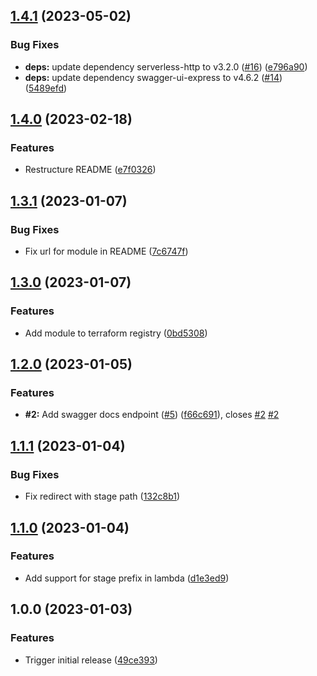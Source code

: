 ## [1.4.1](https://github.com/timo-reymann/terraform-module-aws-apigateway-swagger-ui/compare/1.4.0...1.4.1) (2023-05-02)


### Bug Fixes

* **deps:** update dependency serverless-http to v3.2.0 ([#16](https://github.com/timo-reymann/terraform-module-aws-apigateway-swagger-ui/issues/16)) ([e796a90](https://github.com/timo-reymann/terraform-module-aws-apigateway-swagger-ui/commit/e796a900b89fdae0d6aa3a3c737fe02aa16fb0ed))
* **deps:** update dependency swagger-ui-express to v4.6.2 ([#14](https://github.com/timo-reymann/terraform-module-aws-apigateway-swagger-ui/issues/14)) ([5489efd](https://github.com/timo-reymann/terraform-module-aws-apigateway-swagger-ui/commit/5489efd870c95017e67dff98bae6406590b08227))

## [1.4.0](https://github.com/timo-reymann/terraform-module-aws-apigateway-swagger-ui/compare/1.3.1...1.4.0) (2023-02-18)


### Features

* Restructure README ([e7f0326](https://github.com/timo-reymann/terraform-module-aws-apigateway-swagger-ui/commit/e7f0326bc1479fbe8ff0d72080bea5f947547353))

## [1.3.1](https://github.com/timo-reymann/terraform-module-aws-apigateway-swagger-ui/compare/1.3.0...1.3.1) (2023-01-07)


### Bug Fixes

* Fix url for module in README ([7c6747f](https://github.com/timo-reymann/terraform-module-aws-apigateway-swagger-ui/commit/7c6747f882a933d0bf5a1724e2e453df4eb1597c))

## [1.3.0](https://github.com/timo-reymann/terraform-module-aws-apigateway-swagger-ui/compare/1.2.0...1.3.0) (2023-01-07)


### Features

* Add module to terraform registry ([0bd5308](https://github.com/timo-reymann/terraform-module-aws-apigateway-swagger-ui/commit/0bd53087703a835bed09d5b3eff3647a710dd078))

## [1.2.0](https://github.com/timo-reymann/terraform-module-aws-apigateway-swagger-ui/compare/1.1.1...1.2.0) (2023-01-05)


### Features

* **#2:** Add swagger docs endpoint ([#5](https://github.com/timo-reymann/terraform-module-aws-apigateway-swagger-ui/issues/5)) ([f66c691](https://github.com/timo-reymann/terraform-module-aws-apigateway-swagger-ui/commit/f66c6915068746c3bd904bd32bb801a352acd10b)), closes [#2](https://github.com/timo-reymann/terraform-module-aws-apigateway-swagger-ui/issues/2) [#2](https://github.com/timo-reymann/terraform-module-aws-apigateway-swagger-ui/issues/2)

## [1.1.1](https://github.com/timo-reymann/terraform-module-aws-apigateway-swagger-ui/compare/1.1.0...1.1.1) (2023-01-04)


### Bug Fixes

* Fix redirect with stage path ([132c8b1](https://github.com/timo-reymann/terraform-module-aws-apigateway-swagger-ui/commit/132c8b1b8c5b02569be8dcb251a1cdca0d706dab))

## [1.1.0](https://github.com/timo-reymann/terraform-module-aws-apigateway-swagger-ui/compare/1.0.0...1.1.0) (2023-01-04)


### Features

* Add support for stage prefix in lambda ([d1e3ed9](https://github.com/timo-reymann/terraform-module-aws-apigateway-swagger-ui/commit/d1e3ed967712cefd258c25dd4b40f866ac80ce10))

## 1.0.0 (2023-01-03)


### Features

* Trigger initial release ([49ce393](https://github.com/timo-reymann/terraform-module-aws-apigateway-swagger-ui/commit/49ce393b17b44d4683aa197ef95de6b3cfd02cad))
